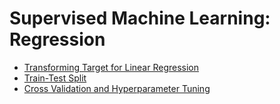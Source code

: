 # Supervised Machine Learning: Regression

- [Transforming Target for Linear Regression](https://github.com/hideonmog/IBM-Machine-Learning/blob/main/Course-02/notebooks/02a_LAB_Transforming_Target.ipynb)
- [Train-Test Split](https://github.com/hideonmog/IBM-Machine-Learning/blob/main/Course-02/notebooks/02b_LAB_Regression_Train_Test_Split.ipynb)
- [Cross Validation and Hyperparameter Tuning](https://github.com/hideonmog/IBM-Machine-Learning/blob/main/Course-02/notebooks/02c_DEMO_Cross_Validation.ipynb)